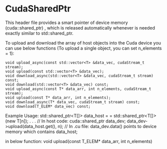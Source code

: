 # CudaSharedPtr

This header file provides a smart pointer of device memory (cuda::shared_ptr<T>) , 
which is released automatically whenever is needed exactly similar to std::shared_ptr.

To upload and download the array of host objects into the Cuda device you can use below functions 
(To upload a single object, you can set n_elements = 1):

    void upload_async(const std::vector<T> &data_vec, cudaStream_t stream);
    void upload(const std::vector<T> &data_vec);
    void download_async(std::vector<T> &data_vec, cudaStream_t stream) const;
    void download(std::vector<T> &data_vec) const;
    void upload_async(const T* data_arr, int n_elements, cudaStream_t stream);
    void upload(const T* data_arr, int n_elements);
    void download_async(T* data_vec, cudaStream_t stream) const;
    void download(T_ELEM* data_vec) const;
    
Example Usage:
   std::shared_ptr<T[]> data_host = = std::shared_ptr<T[]>(new T[n]);
   .
   .
   .
   // In host code:
   cuda::shared_ptr<T> data_dev;
   data_dev->upload(data_host.get(), n);
   // In .cu file:
   data_dev.data() points to device memory which contains data_host;

 in below function:
  void upload(const T_ELEM* data_arr, int n_elements)

